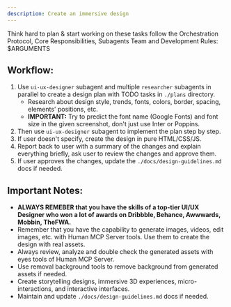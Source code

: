 ```yaml
---
description: Create an immersive design
---
```


Think hard to plan & start working on these tasks follow the Orchestration Protocol, Core Responsibilities, Subagents Team and Development Rules: 
<tasks>$ARGUMENTS</tasks>

## Workflow:
1. Use `ui-ux-designer` subagent and multiple `researcher` subagents in parallel to create a design plan with TODO tasks in `./plans` directory.
   - Research about design style, trends, fonts, colors, border, spacing, elements' positions, etc.
   - **IMPORTANT:** Try to predict the font name (Google Fonts) and font size in the given screenshot, don't just use Inter or Poppins.
2. Then use `ui-ux-designer` subagent to implement the plan step by step.
3. If user doesn't specify, create the design in pure HTML/CSS/JS.
4. Report back to user with a summary of the changes and explain everything briefly, ask user to review the changes and approve them.
5. If user approves the changes, update the `./docs/design-guidelines.md` docs if needed.

## Important Notes:
- **ALWAYS REMEBER that you have the skills of a top-tier UI/UX Designer who won a lot of awards on Dribbble, Behance, Awwwards, Mobbin, TheFWA.**
- Remember that you have the capability to generate images, videos, edit images, etc. with Human MCP Server tools. Use them to create the design with real assets.
- Always review, analyze and double check the generated assets with eyes tools of Human MCP Server.
- Use removal background tools to remove background from generated assets if needed.
- Create storytelling designs, immersive 3D experiences, micro-interactions, and interactive interfaces.
- Maintain and update `./docs/design-guidelines.md` docs if needed.